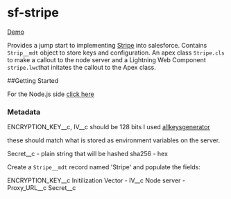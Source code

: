 # sf-stripe

[Demo](https://github.com/effordDev/sf-node-stripe/assets/36901822/04e024cb-cf3e-4538-9b93-aabfef469398)

Provides a jump start to implementing [Stripe](https://stripe.com/docs/api) into salesforce. Contains ```Strip__mdt``` object to store keys and configuration. An apex class ```Stripe.cls``` to make a callout to the node server and a Lightning Web Component ```stripe.lwc```that initates the callout to the Apex class.

##Getting Started

For the Node.js side [click here](https://github.com/effordDev/sf-node-stripe)

### Metadata

ENCRYPTION_KEY__c, IV__c should be 128 bits I used [allkeysgenerator](https://www.allkeysgenerator.com/Random/Security-Encryption-Key-Generator.aspx)

these should match what is stored as environment variables on the server.

Secret__c - plain string that will be hashed sha256 - hex

Create a ```Stripe__mdt``` record named 'Stripe' and populate the fields: 

ENCRYPTION_KEY__c
Initilization Vector - IV__c
Node server - Proxy_URL__c
Secret__c